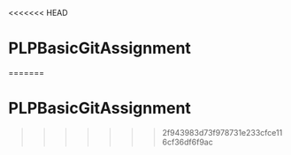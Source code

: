 <<<<<<< HEAD
# PLPBasicGitAssignment
 
=======
# PLPBasicGitAssignment
>>>>>>> 2f943983d73f978731e233cfce116cf36df6f9ac
